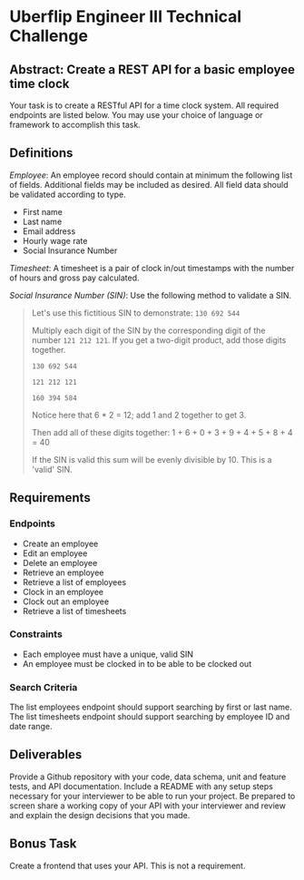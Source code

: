 # Uberflip Engineer III Technical Challenge

## Abstract: Create a REST API for a basic employee time clock

Your task is to create a RESTful API for a time clock system.  All required endpoints are listed below. You may use your choice of language or framework to accomplish this task.

## Definitions

*Employee*: An employee record should contain at minimum the following list of fields.  Additional fields may be included as desired.  All field data should be validated according to type.

- First name
- Last name
- Email address
- Hourly wage rate
- Social Insurance Number

*Timesheet*: A timesheet is a pair of clock in/out timestamps with the number of hours and gross pay calculated.

*Social Insurance Number (SIN)*: Use the following method to validate a SIN.

>Let's use this fictitious SIN to demonstrate: `130 692 544`
>
>Multiply each digit of the SIN by the corresponding digit of the number `121 212 121`.  If you get a two-digit product, add those digits together.
>
>`130 692 544`
>
>`121 212 121`
>
>`160 394 584`
>
>Notice here that 6 * 2 = 12; add 1 and 2 together to get 3.
>
>Then add all of these digits together: 1 + 6 + 0 + 3 + 9 + 4 + 5 + 8 + 4 = 40
>
>If the SIN is valid this sum will be evenly divisible by 10. This is a 'valid' SIN.

## Requirements

### Endpoints

- Create an employee
- Edit an employee
- Delete an employee
- Retrieve an employee
- Retrieve a list of employees
- Clock in an employee
- Clock out an employee
- Retrieve a list of timesheets

### Constraints

- Each employee must have a unique, valid SIN
- An employee must be clocked in to be able to be clocked out

### Search Criteria

The list employees endpoint should support searching by first or last name. The list timesheets endpoint should support searching by employee ID and date range.

## Deliverables

Provide a Github repository with your code, data schema, unit and feature tests, and API documentation.  Include a README with any setup steps necessary for your interviewer to be able to run your project.  Be prepared to screen share a working copy of your API with your interviewer and review and explain the design decisions that you made.

## Bonus Task

Create a frontend that uses your API.  This is not a requirement.
